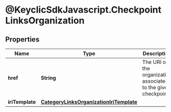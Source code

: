 # @KeyclicSdkJavascript.CheckpointLinksOrganization

## Properties
Name | Type | Description | Notes
------------ | ------------- | ------------- | -------------
**href** | **String** | The URI of the organization associated to the given checkpoint. | [optional] 
**iriTemplate** | [**CategoryLinksOrganizationIriTemplate**](CategoryLinksOrganizationIriTemplate.md) |  | [optional] 


